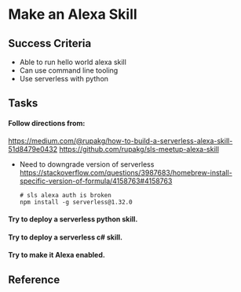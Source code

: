 # Make an Alexa Skill

## Success Criteria

- Able to run hello world alexa skill
- Can use command line tooling
- Use serverless with python

## Tasks

#### Follow directions from:

https://medium.com/@rupakg/how-to-build-a-serverless-alexa-skill-51d8479e0432
https://github.com/rupakg/sls-meetup-alexa-skill

- Need to downgrade version of serverless
  https://stackoverflow.com/questions/3987683/homebrew-install-specific-version-of-formula/4158763#4158763

      # sls alexa auth is broken
      npm install -g serverless@1.32.0

#### Try to deploy a serverless python skill.

#### Try to deploy a serverless c# skill.

#### Try to make it Alexa enabled.

## Reference
